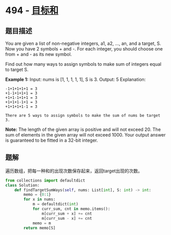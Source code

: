 # 494 - [目标和](https://leetcode.com/problems/target-sum/)

## 题目描述
You are given a list of non-negative integers, a1, a2, ..., an, and a target, S. Now you have 2 symbols + and -. For each integer, you should choose one from + and - as its new symbol.

Find out how many ways to assign symbols to make sum of integers equal to target S.

**Example 1:**
	Input: nums is [1, 1, 1, 1, 1], S is 3. 
	Output: 5
	Explanation: 

	-1+1+1+1+1 = 3
	+1-1+1+1+1 = 3
	+1+1-1+1+1 = 3
	+1+1+1-1+1 = 3
	+1+1+1+1-1 = 3

	There are 5 ways to assign symbols to make the sum of nums be target 3.

**Note:**
	The length of the given array is positive and will not exceed 20.
	The sum of elements in the given array will not exceed 1000.
	Your output answer is guaranteed to be fitted in a 32-bit integer.


## 题解
遍历数组，把每一种和的出现次数保存起来，返回target出现的次数。

```python
from collections import defaultdict
class Solution:
    def findTargetSumWays(self, nums: List[int], S: int) -> int:
        memo = {0:1}
        for x in nums:
            m = defaultdict(int)
            for curr_sum, cnt in memo.items():
                m[curr_sum + x] += cnt
                m[curr_sum - x] += cnt
            memo = m
        return memo[S]
```